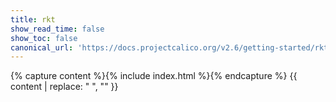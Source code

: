 ```yaml
---
title: rkt
show_read_time: false
show_toc: false
canonical_url: 'https://docs.projectcalico.org/v2.6/getting-started/rkt/index'
---
```

{% capture content %}{% include index.html %}{% endcapture %}
{{ content | replace: "    ", "" }}